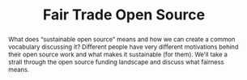 ---
title: "Fair Trade Open Source"
speaker: Eran Hammer
event: CascadiaJS 2019
tags: ["open source"]
abstract: "What does “sustainable open source” means and how we can create a common vocabulary discussing it? Different people have very different motivations behind their open source work and what makes it sustainable (for them). We'll take a strall through the open source funding landscape and discuss what fairness means."
ytId: qVMo54BUqEA
layout: talk
---